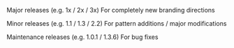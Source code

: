 
Major releases (e.g. 1x / 2x / 3x)
For completely new branding directions


Minor releases (e.g. 1.1 / 1.3 / 2.2)
For pattern additions / major modifications


Maintenance releases (e.g. 1.0.1 / 1.3.6)
For bug fixes